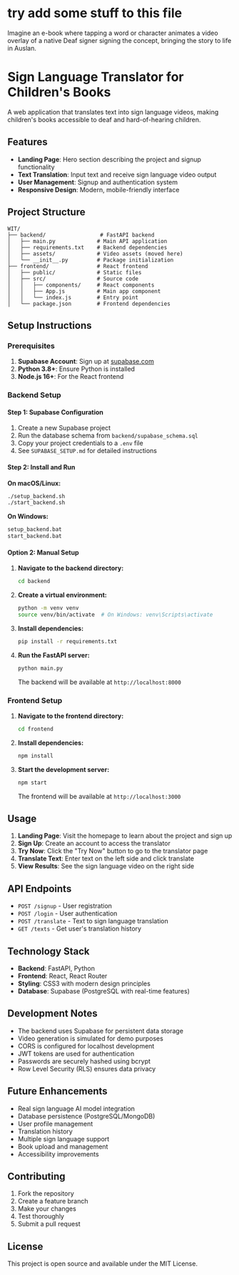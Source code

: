 # try add some stuff to this file
Imagine an e-book where tapping a word or character animates a video overlay of a native Deaf signer signing the concept, bringing the story to life in Auslan. 
# Sign Language Translator for Children's Books

A web application that translates text into sign language videos, making children's books accessible to deaf and hard-of-hearing children.

## Features

- **Landing Page**: Hero section describing the project and signup functionality
- **Text Translation**: Input text and receive sign language video output
- **User Management**: Signup and authentication system
- **Responsive Design**: Modern, mobile-friendly interface

## Project Structure

```
WIT/
├── backend/                 # FastAPI backend
│   ├── main.py             # Main API application
│   ├── requirements.txt    # Backend dependencies
│   ├── assets/             # Video assets (moved here)
│   └── __init__.py         # Package initialization
├── frontend/               # React frontend
│   ├── public/             # Static files
│   ├── src/                # Source code
│   │   ├── components/     # React components
│   │   ├── App.js          # Main app component
│   │   └── index.js        # Entry point
│   └── package.json        # Frontend dependencies
```

## Setup Instructions

### Prerequisites

1. **Supabase Account**: Sign up at [supabase.com](https://supabase.com)
2. **Python 3.8+**: Ensure Python is installed
3. **Node.js 16+**: For the React frontend

### Backend Setup

#### Step 1: Supabase Configuration

1. Create a new Supabase project
2. Run the database schema from `backend/supabase_schema.sql`
3. Copy your project credentials to a `.env` file
4. See `SUPABASE_SETUP.md` for detailed instructions

#### Step 2: Install and Run

**On macOS/Linux:**
```bash
./setup_backend.sh
./start_backend.sh
```

**On Windows:**
```cmd
setup_backend.bat
start_backend.bat
```

#### Option 2: Manual Setup

1. **Navigate to the backend directory:**
   ```bash
   cd backend
   ```

2. **Create a virtual environment:**
   ```bash
   python -m venv venv
   source venv/bin/activate  # On Windows: venv\Scripts\activate
   ```

3. **Install dependencies:**
   ```bash
   pip install -r requirements.txt
   ```

4. **Run the FastAPI server:**
   ```bash
   python main.py
   ```
   
   The backend will be available at `http://localhost:8000`

### Frontend Setup

1. **Navigate to the frontend directory:**
   ```bash
   cd frontend
   ```

2. **Install dependencies:**
   ```bash
   npm install
   ```

3. **Start the development server:**
   ```bash
   npm start
   ```
   
   The frontend will be available at `http://localhost:3000`

## Usage

1. **Landing Page**: Visit the homepage to learn about the project and sign up
2. **Sign Up**: Create an account to access the translator
3. **Try Now**: Click the "Try Now" button to go to the translator page
4. **Translate Text**: Enter text on the left side and click translate
5. **View Results**: See the sign language video on the right side

## API Endpoints

- `POST /signup` - User registration
- `POST /login` - User authentication
- `POST /translate` - Text to sign language translation
- `GET /texts` - Get user's translation history

## Technology Stack

- **Backend**: FastAPI, Python
- **Frontend**: React, React Router
- **Styling**: CSS3 with modern design principles
- **Database**: Supabase (PostgreSQL with real-time features)

## Development Notes

- The backend uses Supabase for persistent data storage
- Video generation is simulated for demo purposes
- CORS is configured for localhost development
- JWT tokens are used for authentication
- Passwords are securely hashed using bcrypt
- Row Level Security (RLS) ensures data privacy

## Future Enhancements

- Real sign language AI model integration
- Database persistence (PostgreSQL/MongoDB)
- User profile management
- Translation history
- Multiple sign language support
- Book upload and management
- Accessibility improvements

## Contributing

1. Fork the repository
2. Create a feature branch
3. Make your changes
4. Test thoroughly
5. Submit a pull request

## License

This project is open source and available under the MIT License.
